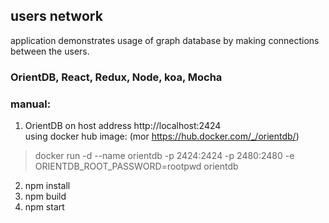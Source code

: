 ## users network <br/>
application demonstrates usage of graph database by making connections between the users.
### OrientDB, React, Redux, Node, koa, Mocha
### manual: <br>
1. OrientDB on host address http://localhost:2424 <br/> using docker hub image: (mor https://hub.docker.com/_/orientdb/)
> docker run -d --name orientdb -p 2424:2424 -p 2480:2480 -e ORIENTDB_ROOT_PASSWORD=rootpwd orientdb
2. npm install
3. npm build
4. npm start
